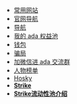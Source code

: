 <!--
* 元宇宙

  * [pavia](./docs/介绍.md)


* NFT

  * [boss cat](./docs/介绍.md)

* Defi

  * [sundaeswap](./docs/介绍.md)

* Coin

*

-->

- [常用网站](./docs/常用网站.md)
- [官网导航](./docs/官网导航.md)
- [导航](./docs/导航.md)
- [我的 ada 权益池](./docs/我的权益池.md)
- [钱包](./docs/钱包.md)
- [骗局](./docs/骗局.md)
- [加微信进 ada 交流群](./docs/介绍.md)
- [人物榜单](./docs/Cardano中文风云人物榜.md)
- [Hosky](./docs/Hosky.md)
- [**Strike**](./docs/Strike.md)
- [**Strike流动性池介绍**](./docs/strike_lp.md)